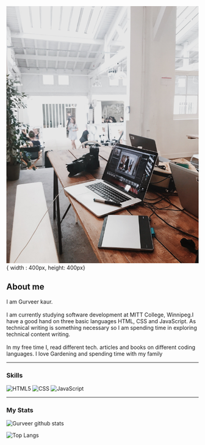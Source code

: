 ![plot](./assets/img/pexels-flo-dahm-699459.jpg) { width : 400px, height: 400px}


## About me

I am Gurveer kaur.
\
\
I am currently studying software development at MITT College, Winnipeg.I have a good hand on three basic languages HTML, CSS and JavaScript.
As technical writing is something necessary so I am spending time in exploring technical content writing. 
\
\
In my free time I, read different tech. articles and books on different coding languages. I love Gardening and spending time with my family


---
### Skills
![HTML5](https://img.shields.io/badge/html5-%23E34F26.svg?style=for-the-badge&logo=html5&logoColor=white)
![CSS](https://img.shields.io/badge/css3-%231572B6.svg?style=for-the-badge&logo=css3&logoColor=white)
![JavaScript](https://img.shields.io/badge/javascript-%23323330.svg?style=for-the-badge&logo=javascript&logoColor=%23F7DF1E)

---
### My Stats
![Gurveer github stats](https://github-readme-stats.vercel.app/api?username=GurveerKaur1&show_icons=true&hide_border=true)


![Top Langs](https://github-readme-stats.vercel.app/api/top-langs/?username=GurveerKaur1&show_icons=true&hide_border=true)


